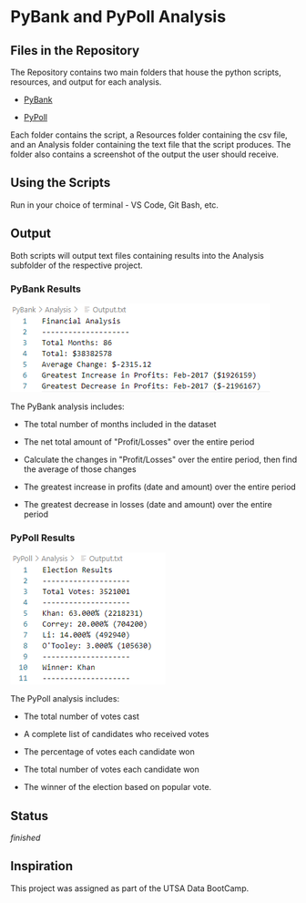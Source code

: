 # PyBank and PyPoll Analysis
## Files in the Repository
The Repository contains two main folders that house the python scripts, resources, and output for each analysis.

* [PyBank](./PyBank) 

* [PyPoll](./PyPoll)

Each folder contains the script, a Resources folder containing the csv file, and an Analysis folder containing the text file that the script produces. The folder also contains a screenshot of the output the user should receive.

## Using the Scripts
Run in your choice of terminal - VS Code, Git Bash, etc. 

## Output
Both scripts will output text files containing results into the Analysis subfolder of the respective project.

### PyBank Results

![PyBank Output](PyBank/Analysis/PyBankOutput.png)

The PyBank analysis includes: 

* The total number of months included in the dataset

* The net total amount of "Profit/Losses" over the entire period

* Calculate the changes in "Profit/Losses" over the entire period, then find the average of those changes

* The greatest increase in profits (date and amount) over the entire period

* The greatest decrease in losses (date and amount) over the entire period

### PyPoll Results

![PyPoll Output](PyPoll/Analysis/PyPollOutput.png)

The PyPoll analysis includes: 
 
* The total number of votes cast

* A complete list of candidates who received votes

* The percentage of votes each candidate won

* The total number of votes each candidate won

* The winner of the election based on popular vote.

## Status
_finished_

## Inspiration
This project was assigned as part of the UTSA Data BootCamp.